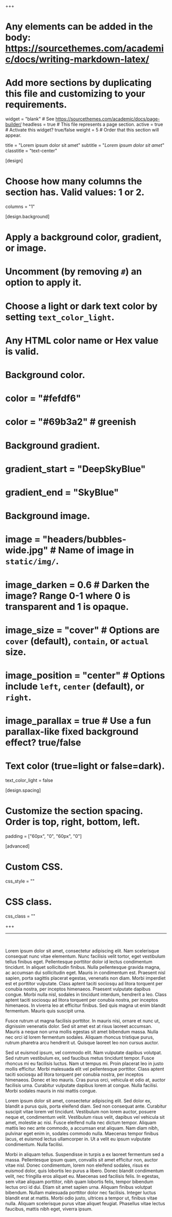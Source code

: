 +++
# Any elements can be added in the body: https://sourcethemes.com/academic/docs/writing-markdown-latex/
# Add more sections by duplicating this file and customizing to your requirements.

widget = "blank"  # See https://sourcethemes.com/academic/docs/page-builder/
headless = true  # This file represents a page section.
active = true  # Activate this widget? true/false
weight = 5  # Order that this section will appear.

title = "Lorem ipsum dolor sit amet"
subtitle = "*Lorem ipsum dolor sit amet*"
classtitle = "text-center"

[design]
  # Choose how many columns the section has. Valid values: 1 or 2.
  columns = "1"

[design.background]
  # Apply a background color, gradient, or image.
  #   Uncomment (by removing `#`) an option to apply it.
  #   Choose a light or dark text color by setting `text_color_light`.
  #   Any HTML color name or Hex value is valid.

  # Background color.
  # color = "#fefdf6"
  # color = "#69b3a2" # greenish
  
  # Background gradient.
  # gradient_start = "DeepSkyBlue"
  # gradient_end = "SkyBlue"
  
  # Background image.
  # image = "headers/bubbles-wide.jpg"  # Name of image in `static/img/`.
  # image_darken = 0.6  # Darken the image? Range 0-1 where 0 is transparent and 1 is opaque.
  # image_size = "cover"  #  Options are `cover` (default), `contain`, or `actual` size.
  # image_position = "center"  # Options include `left`, `center` (default), or `right`.
  # image_parallax = true  # Use a fun parallax-like fixed background effect? true/false

  # Text color (true=light or false=dark).
  text_color_light = false

[design.spacing]
  # Customize the section spacing. Order is top, right, bottom, left.
  padding = ["60px", "0", "60px", "0"]


[advanced]
 # Custom CSS. 
 css_style = ""
 
 # CSS class.
 css_class = ""

+++

---

<br>

Lorem ipsum dolor sit amet, consectetur adipiscing elit. Nam scelerisque consequat nunc vitae elementum. Nunc facilisis velit tortor, eget vestibulum tellus finibus eget. Pellentesque porttitor dolor id lectus condimentum tincidunt. In aliquet sollicitudin finibus. Nulla pellentesque gravida magna, ac accumsan dui sollicitudin eget. Mauris in condimentum est. Praesent nisl sapien, porta sagittis placerat egestas, venenatis non diam. Morbi imperdiet est et porttitor vulputate. Class aptent taciti sociosqu ad litora torquent per conubia nostra, per inceptos himenaeos. Praesent vulputate dapibus congue. Morbi nulla nisl, sodales in tincidunt interdum, hendrerit a leo. Class aptent taciti sociosqu ad litora torquent per conubia nostra, per inceptos himenaeos. In viverra leo at efficitur finibus. Sed quis magna ut enim blandit fermentum. Mauris quis suscipit urna.

Fusce rutrum ut magna facilisis porttitor. In mauris nisi, ornare et nunc ut, dignissim venenatis dolor. Sed sit amet est at risus laoreet accumsan. Mauris a neque non urna mollis egestas sit amet bibendum massa. Nulla nec orci id lorem fermentum sodales. Aliquam rhoncus tristique purus, rutrum pharetra arcu hendrerit ut. Quisque laoreet leo non cursus auctor.

Sed ut euismod ipsum, vel commodo elit. Nam vulputate dapibus volutpat. Sed rutrum vestibulum ex, sed faucibus metus tincidunt tempor. Fusce rhoncus mi eu facilisis luctus. Nam ut tempus mi. Proin placerat leo in justo mollis efficitur. Morbi malesuada elit vel pellentesque porttitor. Class aptent taciti sociosqu ad litora torquent per conubia nostra, per inceptos himenaeos. Donec et leo mauris. Cras purus orci, vehicula et odio at, auctor facilisis urna. Curabitur vulputate dapibus lorem at congue. Nulla facilisi. Morbi sodales mauris in nisi mattis congue.

Lorem ipsum dolor sit amet, consectetur adipiscing elit. Sed dolor ex, blandit a purus quis, porta eleifend diam. Sed non consequat ante. Curabitur suscipit vitae lorem vel tincidunt. Vestibulum non lorem auctor, posuere neque et, condimentum velit. Vestibulum risus velit, dapibus vel vehicula sit amet, molestie ac nisi. Fusce eleifend nulla nec dictum tempor. Aliquam mattis leo nec ante commodo, a accumsan erat aliquam. Nam diam nibh, pulvinar eget enim in, sodales commodo nulla. Maecenas tempor finibus lacus, et euismod lectus ullamcorper in. Ut a velit eu ipsum vulputate condimentum. Nulla facilisi.

Morbi in aliquam tellus. Suspendisse in turpis a ex laoreet fermentum sed a massa. Pellentesque ipsum quam, convallis sit amet efficitur non, auctor vitae nisl. Donec condimentum, lorem non eleifend sodales, risus ex euismod dolor, quis lobortis leo purus a libero. Donec blandit condimentum velit, nec fringilla eros aliquet eu. Maecenas sed facilisis felis. In egestas, sem vitae aliquam porttitor, nibh quam lobortis felis, tempor bibendum lectus orci id dui. Etiam sit amet sapien urna. Aliquam finibus volutpat bibendum. Nullam malesuada porttitor dolor nec facilisis. Integer luctus blandit erat at mattis. Morbi odio justo, ultrices a tempor ut, finibus vitae nulla. Aliquam scelerisque purus vitae aliquet feugiat. Phasellus vitae lectus faucibus, mattis nibh eget, viverra ipsum.